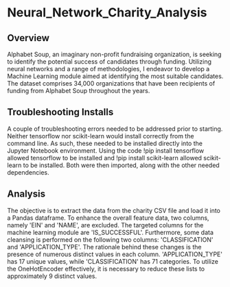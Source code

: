 # Neural_Network_Charity_Analysis

## Overview 

Alphabet Soup, an imaginary non-profit fundraising organization, is seeking to identify the potential success of candidates through funding. Utilizing neural networks and a range of methodologies, I endeavor to develop a Machine Learning module aimed at identifying the most suitable candidates. The dataset comprises 34,000 organizations that have been recipients of funding from Alphabet Soup throughout the years.

## Troubleshooting Installs

A couple of troubleshooting errors needed to be addressed prior to starting. Neither tensorflow nor scikit-learn would install correctly from the command line. As such, these needed to be installed directly into the Jupyter Notebook environment. Using the code !pip install tensorflow allowed tensorflow to be installed and !pip install scikit-learn allowed scikit-learn to be installed. Both were then imported, along with the other needed dependencies. 

## Analysis 

The objective is to extract the data from the charity CSV file and load it into a Pandas dataframe. To enhance the overall feature data, two columns, namely 'EIN' and 'NAME', are excluded. The targeted columns for the machine learning module are 'IS_SUCCESSFUL'. Furthermore, some data cleansing is performed on the following two columns: 'CLASSIFICATION' and 'APPLICATION_TYPE'. The rationale behind these changes is the presence of numerous distinct values in each column. 'APPLICATION_TYPE' has 17 unique values, while 'CLASSIFICATION' has 71 categories. To utilize the OneHotEncoder effectively, it is necessary to reduce these lists to approximately 9 distinct values.

